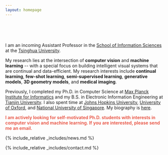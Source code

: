 ```yaml
---
layout: homepage
---
```


<h1 id="about-me"></h1>

<h2 style="margin: 80px 0px 10px;"></h2>

I am an incoming Assistant Professor in the [School of Information Sciences](https://ischool.illinois.edu/) at the [Tsinghua University](https://www.illinois.edu/).

My research lies at the intersection of **computer vision** and **machine learning** -- with a special focus on building intelligent visual systems that are continual and data-efficient. My research interests include **continual learning**, **few-shot learning**, **semi-supervised learning**, **generative models**, **3D geometry models**, and **medical imaging**.

Previously, I completed my Ph.D. in Computer Science at [Max Planck Institute for Informatics](https://www.mpi-inf.mpg.de/) and my B.S. in Electronic Information Engineering at [Tianjin University](http://www.tju.edu.cn/english/index.htm). I also spent time at [Johns Hopkins University](https://www.jhu.edu), [University of Oxford](https://www.ox.ac.uk/), and [National University of Singapore](https://www.comp.nus.edu.sg/). My biography is [here](./biography.html).

<strong style="color:#e74d3c; font-weight:600"><strong style="color:#e74d3c; font-weight:600">I am actively looking for self-motivated Ph.D. students with interests in computer vision and machine learning. If you are interested, please send me an email.</strong></strong>

{% include_relative _includes/news.md %}

{% include_relative _includes/contact.md %}
